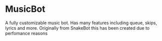 # MusicBot
A fully customizable music bot. Has many features including queue, skips, lyrics and more. Originally from SnakeBot this has been created due to perfomance reasons
